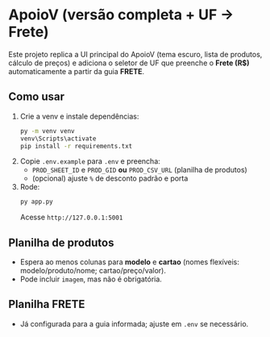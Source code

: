 # ApoioV (versão completa + UF → Frete)

Este projeto replica a UI principal do ApoioV (tema escuro, lista de produtos, cálculo de preços) e adiciona o seletor de UF que preenche o **Frete (R$)** automaticamente a partir da guia **FRETE**.

## Como usar
1. Crie a venv e instale dependências:
   ```bash
   py -m venv venv
   venv\Scripts\activate
   pip install -r requirements.txt
   ```
2. Copie `.env.example` para `.env` e preencha:
   - `PROD_SHEET_ID` e `PROD_GID` **ou** `PROD_CSV_URL` (planilha de produtos)
   - (opcional) ajuste `%` de desconto padrão e porta
3. Rode:
   ```bash
   py app.py
   ```
   Acesse `http://127.0.0.1:5001`

## Planilha de produtos
- Espera ao menos colunas para **modelo** e **cartao** (nomes flexíveis: modelo/produto/nome; cartao/preço/valor).
- Pode incluir `imagem`, mas não é obrigatória.

## Planilha FRETE
- Já configurada para a guia informada; ajuste em `.env` se necessário.
